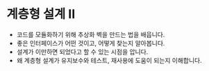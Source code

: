 # 계층형 설계 II

- 코드를 모듈화하기 위해 추상화 벽을 만드는 법을 배웁니다.
- 좋은 인터페이스가 어떤 것이고, 어떻게 찾는지 알아봅니다.
- 설계가 이만하면 되었다고 할 수 있는 시점을 압니다.
- 왜 계층형 설계가 유지보수와 테스트, 재사용에 도움이 되는지 이해합니다.
